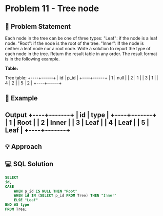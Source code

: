 # Problem 11 - Tree node


## 📄 Problem Statement
Each node in the tree can be one of three types:
"Leaf": if the node is a leaf node.
"Root": if the node is the root of the tree.
"Inner": If the node is neither a leaf node nor a root node.
Write a solution to report the type of each node in the tree.
Return the result table in any order.
The result format is in the following example.

**Table:** 

Tree table:
+----+------+
| id | p_id |
+----+------+
| 1  | null |
| 2  | 1    |
| 3  | 1    |
| 4  | 2    |
| 5  | 2    |
+----+------+

## 🧪 Example

**Output**
+----+-------+
| id | type  |
+----+-------+
| 1  | Root  |
| 2  | Inner |
| 3  | Leaf  |
| 4  | Leaf  |
| 5  | Leaf  |
+----+-------+
---

## 💡 Approach


## 💻 SQL Solution

```sql
SELECT 
id,
CASE 
    WHEN p_id IS NULL THEN "Root"
    WHEN id IN (SELECT p_id FROM Tree) THEN "Inner"
    ELSE "Leaf"
END AS type
FROM Tree;
